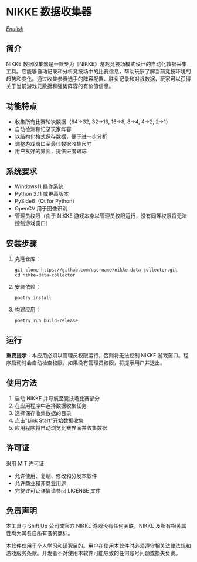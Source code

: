 # NIKKE 数据收集器

*[English](README.md)*

## 简介

NIKKE 数据收集器是一款专为《NIKKE》游戏竞技场模式设计的自动化数据采集工具。它能够自动记录和分析竞技场中的比赛信息，帮助玩家了解当前竞技环境的趋势和变化。通过收集参赛选手的阵容配置、胜负记录和对战数据，玩家可以获得关于当前游戏元数据和强势阵容的有价值信息。

## 功能特点

- 收集所有比赛轮次数据（64→32, 32→16, 16→8, 8→4, 4→2, 2→1）
- 自动检测和记录玩家阵容
- 以结构化格式保存数据，便于进一步分析
- 调整游戏窗口至最佳数据收集尺寸
- 用户友好的界面，提供进度跟踪

## 系统要求

- Windows11 操作系统
- Python 3.11 或更高版本
- PySide6（Qt for Python）
- OpenCV 用于图像识别
- 管理员权限（由于 NIKKE 游戏本身以管理员权限运行，没有同等权限将无法控制游戏窗口）

## 安装步骤

1. 克隆仓库：
   ```
   git clone https://github.com/username/nikke-data-collector.git
   cd nikke-data-collector
   ```

2. 安装依赖：
   ```
   poetry install
   ```

3. 构建应用：
   ```
   poetry run build-release
   ```

## 运行

**重要提示**：本应用必须以管理员权限运行，否则将无法控制 NIKKE 游戏窗口。程序启动时会自动检查权限，如果没有管理员权限，将提示用户并退出。

## 使用方法

1. 启动 NIKKE 并导航至竞技场比赛部分
2. 在应用程序中选择数据收集任务
3. 选择保存收集数据的目录
4. 点击"Link Start"开始数据收集
5. 应用程序将自动浏览比赛界面并收集数据

## 许可证

采用 MIT 许可证

- 允许使用、复制、修改和分发本软件
- 允许商业和非商业用途
- 完整许可证详情请参阅 LICENSE 文件

## 免责声明

本工具与 Shift Up 公司或官方 NIKKE 游戏没有任何关联。NIKKE 及所有相关属性均为其各自所有者的商标。

本软件仅用于个人学习和研究目的。用户在使用本软件时必须遵守相关法律法规和游戏服务条款。开发者不对使用本软件可能导致的任何账号问题或损失负责。
